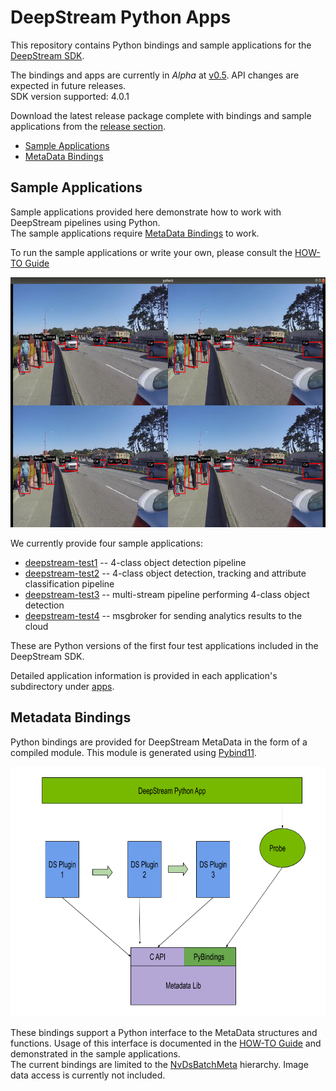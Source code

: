 # DeepStream Python Apps

This repository contains Python bindings and sample applications for the [DeepStream SDK](https://developer.nvidia.com/deepstream-sdk).  

The bindings and apps are currently in *Alpha* at [v0.5](../..//releases/tag/v0.5-alpha). API changes are expected in future releases.  
SDK version supported: 4.0.1  

Download the latest release package complete with bindings and sample applications from the [release section](../../releases).  

* [Sample Applications](#sample_applications)
* [MetaData Bindings](#metadata_bindings)

<a name="sample_applications"></a>
## Sample Applications

Sample applications provided here demonstrate how to work with DeepStream pipelines using Python.  
The sample applications require [MetaData Bindings](#metadata_bindings) to work.  

To run the sample applications or write your own, please consult the [HOW-TO Guide](HOWTO.md)  

<p align="center">
<img src=".test3-app.png" alt="deepstream python app screenshot" height="400px"/>
</p>

We currently provide four sample applications:
* [deepstream-test1](apps/deepstream-test1) -- 4-class object detection pipeline
* [deepstream-test2](apps/deepstream-test2) -- 4-class object detection, tracking and attribute classification pipeline
* [deepstream-test3](apps/deepstream-test3) -- multi-stream pipeline performing 4-class object detection
* [deepstream-test4](apps/deepstream-test4) -- msgbroker for sending analytics results to the cloud

These are Python versions of the first four test applications included in the DeepStream SDK.  

Detailed application information is provided in each application's subdirectory under [apps](apps).  

<a name="metadata_bindings"></a>
## Metadata Bindings

Python bindings are provided for DeepStream MetaData in the form of a compiled module. This module is generated using [Pybind11](https://github.com/pybind/pybind11). 

<p align="center">
<img src=".python-app-pipeline.png" alt="bindings pipeline" height="400px"/>
</p>

These bindings support a Python interface to the MetaData structures and functions. Usage of this interface is documented in the [HOW-TO Guide](HOWTO.md) and demonstrated in the sample applications.  
The current bindings are limited to the [NvDsBatchMeta](https://docs.nvidia.com/metropolis/deepstream/plugin-manual/index.html#page/DeepStream_Plugin_Manual%2Fdeepstream_plugin_metadata.03.2.html%23) hierarchy. Image data access is currently not included.  

